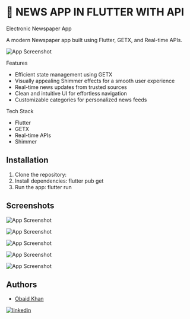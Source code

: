 
# 📑 NEWS APP IN FLUTTER WITH API

Electronic Newspaper App

A modern Newspaper app built using Flutter, GETX, and Real-time APIs.

![App Screenshot](https://blogger.googleusercontent.com/img/b/R29vZ2xl/AVvXsEja3Gq5yyA6sfI6sQuwMtnK6fGXFa_5MHg84TibT3m8TZX1dF0_dkBXU-Pg7W8GnjrXFEwEft-LKNBJCqXtJshd7jPa0DoKmqLWvGxwFhJFBahzNtTwbPmNAqBIb-Cv3jfv_XGEu26w_8E7TV49Om9ccrb4GM3rXwb0f9Ya8iDpmNpt-fX5akaQrWHwYK-t/s1200/original-9fe85e055fd415f42a21ee56f9dbe2e0.png)

Features

- Efficient state management using GETX
- Visually appealing Shimmer effects for a smooth user experience
- Real-time news updates from trusted sources
- Clean and intuitive UI for effortless navigation
- Customizable categories for personalized news feeds

Tech Stack
- Flutter
- GETX
- Real-time APIs
- Shimmer


## Installation

1. Clone the repository: 
2. Install dependencies: flutter pub get
3. Run the app: flutter run

    
## Screenshots
![App Screenshot](https://blogger.googleusercontent.com/img/b/R29vZ2xl/AVvXsEjGZykcc9TgvLE6vpSiTZ0shZiXqROhQ24CwJDWBlNaO3GG0gjLQ_u0Gu9XT-wbv86cehT8TPHT1Q2h5bfkZfsWoC8vbiU71hz4jsp4QcLjGejWbNn_YnZReY2ZTHSl-RP1CO-ISrExlRrYLLMSz_2AuADDWf-is9ihtPJ_l4m1YTYkb9F-TKCsOKLbCgo0/s1441/1.png)

![App Screenshot](https://blogger.googleusercontent.com/img/b/R29vZ2xl/AVvXsEjlpZ67FCz214iL3YS2nhVKWHhutIJ-D7-G3Yon9yiGSE2tpgwb1x2L7bJcXpML_pCrPomocz3XS5mqf7YCH8gwH7I3jXwELm-l3kArNqMrLFgTkYkkXxNdu5sPFsH5OsdiBrWdizA0uBnR8i_PARE08LTskwqhAhFhRbEDiyYEXc0N77cuLsFfcalpdhCd/s1441/2.png)

![App Screenshot](https://blogger.googleusercontent.com/img/b/R29vZ2xl/AVvXsEj8f7JRaQK1a5fMJUxbDu8XFDOSEEMcrGuHVieGd2eR108XIhZ2wvSPtD1I-ik9Tob1jn8I8J-axV9aLbl_kvbaAH-yw4cLlKPGT2L5-_OZWU3dGQSiA68g31eBPgeoJVAz8-A8C8BM9fQhRFDhtu_wHdBElFKemb1QOHspo0FDClGssomjBfll4jXArIjv/s1438/3.png)

![App Screenshot](https://blogger.googleusercontent.com/img/b/R29vZ2xl/AVvXsEgRld5AOBz1tx0YiGaA_6WnlnPmLqNlvFdDMWCDd8vhgFP68zNlAlTgPt5AS3borz5bdjDZAKI68CqQptybFQlkel-qaK-yC8Chz1MW2WmdbpOBgsr0qImdKl-9SYtxXjU8qhIFAAAaC8Ji-BfqOa2A94jf1b-O5JSDb_MNPG_lf3341cP5Y9f-kn8byjVy/s1425/6.png)

![App Screenshot](https://blogger.googleusercontent.com/img/b/R29vZ2xl/AVvXsEgNq8lR5V4zanws8s5qmK9piqaY-IxVIM90cbfRHkGlqvUK0iqd0z1NqtqRHdamG7JwR2jz6uwtcbEcVI5vQDSUVXlt8ZW2Axrn9lm6fo4gFqIapoyYZtO68Zr5YS0mMBhsKgG5dmQuq-UzvX5H-DeSG8-XK-RFyBttLy1J-2JBRTRGT_tPw-R3cMNT6c66/s1362/7.png)
## Authors

- [Obaid Khan](https://github.com/obaid993)



[![linkedin](https://img.shields.io/badge/linkedin-0A66C2?style=for-the-badge&logo=linkedin&logoColor=white)](https://www.linkedin.com/in/obaid-khan-3036741ba/)



